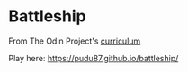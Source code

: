 # Battleship

From The Odin Project's [curriculum](https://www.theodinproject.com/lessons/battleship)

Play here: https://pudu87.github.io/battleship/
